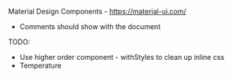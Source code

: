 Material Design Components - https://material-ui.com/

- Comments should show with the document

TODO:
- Use higher order component - withStyles to clean up inline css
- Temperature
